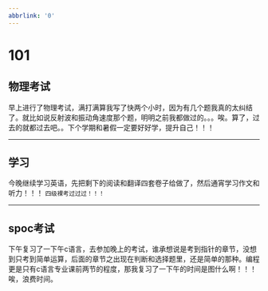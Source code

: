 ```yaml
---
abbrlink: '0'
---
```

# 101

## 物理考试

早上进行了物理考试，满打满算我写了快两个小时，因为有几个题我真的太纠结了。就比如说反射波和振动角速度那个题，明明之前我都做过的。。。唉。算了，过去的就都过去吧。。下个学期和暑假一定要好好学，提升自己！！！
***

## 学习

今晚继续学习英语，先把剩下的阅读和翻译四套卷子给做了，然后通宵学习作文和听力！！！
`四级裸考过过过！！！`
***

## spoc考试

下午复习了一下午c语言，去参加晚上的考试，谁承想说是考到指针的章节，没想到只考到简单运算，后面的章节之出现在判断和选择题里，还是简单的那种。编程更是只有c语言专业课前两节的程度，那我复习了一下午的时间是图什么啊！！！唉，浪费时间。
